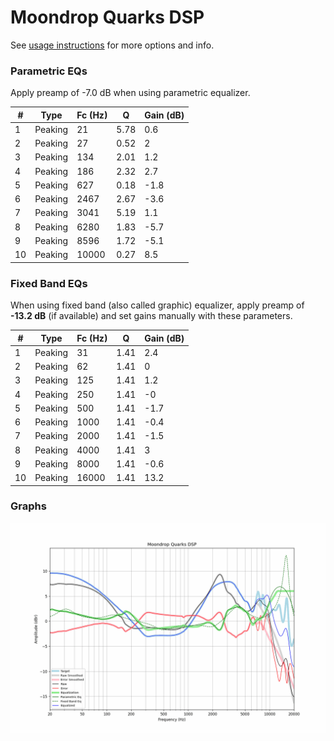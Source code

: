 # Moondrop Quarks DSP
See [usage instructions](https://github.com/jaakkopasanen/AutoEq#usage) for more options and info.

### Parametric EQs
Apply preamp of -7.0 dB when using parametric equalizer.

|   # | Type    |   Fc (Hz) |    Q |   Gain (dB) |
|-----|---------|-----------|------|-------------|
|   1 | Peaking |        21 | 5.78 |         0.6 |
|   2 | Peaking |        27 | 0.52 |         2   |
|   3 | Peaking |       134 | 2.01 |         1.2 |
|   4 | Peaking |       186 | 2.32 |         2.7 |
|   5 | Peaking |       627 | 0.18 |        -1.8 |
|   6 | Peaking |      2467 | 2.67 |        -3.6 |
|   7 | Peaking |      3041 | 5.19 |         1.1 |
|   8 | Peaking |      6280 | 1.83 |        -5.7 |
|   9 | Peaking |      8596 | 1.72 |        -5.1 |
|  10 | Peaking |     10000 | 0.27 |         8.5 |

### Fixed Band EQs
When using fixed band (also called graphic) equalizer, apply preamp of **-13.2 dB** (if available) and set gains manually with these parameters.

|   # | Type    |   Fc (Hz) |    Q |   Gain (dB) |
|-----|---------|-----------|------|-------------|
|   1 | Peaking |        31 | 1.41 |         2.4 |
|   2 | Peaking |        62 | 1.41 |         0   |
|   3 | Peaking |       125 | 1.41 |         1.2 |
|   4 | Peaking |       250 | 1.41 |        -0   |
|   5 | Peaking |       500 | 1.41 |        -1.7 |
|   6 | Peaking |      1000 | 1.41 |        -0.4 |
|   7 | Peaking |      2000 | 1.41 |        -1.5 |
|   8 | Peaking |      4000 | 1.41 |         3   |
|   9 | Peaking |      8000 | 1.41 |        -0.6 |
|  10 | Peaking |     16000 | 1.41 |        13.2 |

### Graphs
![](./Moondrop%20Quarks%20DSP.png)
